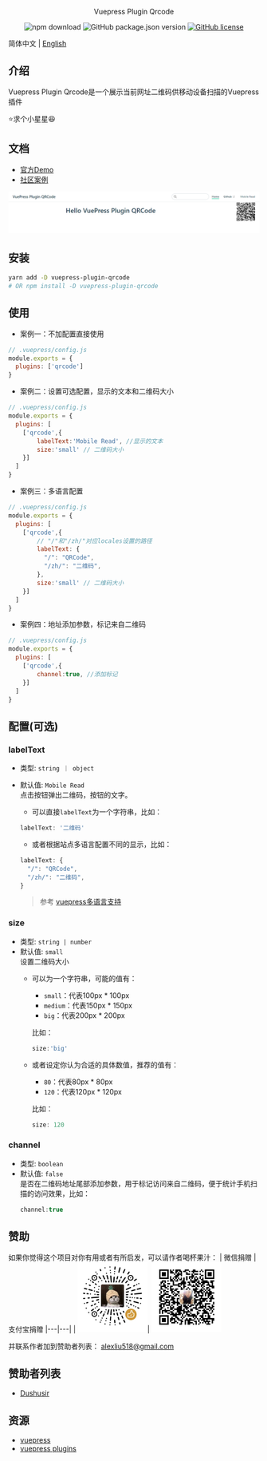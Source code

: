 <div align="center">

Vuepress Plugin Qrcode

![npm download](https://img.shields.io/npm/dt/vuepress-plugin-qrcode)
![GitHub package.json version](https://img.shields.io/github/package-json/v/openHacking/vuepress-plugin-qrcode?style=flat-square)
[![GitHub license](https://img.shields.io/github/license/openHacking/vuepress-plugin-qrcode?style=flat-square)](https://github.com/openHacking/vuepress-plugin-qrcode)
</div>

简体中文 | [English](./README.md)

## 介绍

Vuepress Plugin Qrcode是一个展示当前网址二维码供移动设备扫描的Vuepress插件

⭐求个小星星😆

## 文档

- [官方Demo](https://openhacking.github.io/vuepress-template/zh/)
- [社区案例](https://dushusir.github.io/blog/)

![Demo](./assets/vuepress-plugin-qrcode-demo.png)

## 安装

```sh
yarn add -D vuepress-plugin-qrcode
# OR npm install -D vuepress-plugin-qrcode
```

## 使用

- 案例一：不加配置直接使用
```js
// .vuepress/config.js
module.exports = {
  plugins: ['qrcode']
}
```
- 案例二：设置可选配置，显示的文本和二维码大小
```js
// .vuepress/config.js
module.exports = {
  plugins: [
    ['qrcode',{
        labelText:'Mobile Read', //显示的文本
        size:'small' // 二维码大小
    }]
  ]
}
```
- 案例三：多语言配置
```js
// .vuepress/config.js
module.exports = {
  plugins: [
    ['qrcode',{
        // "/"和"/zh/"对应locales设置的路径
        labelText: {
          "/": "QRCode", 
          "/zh/": "二维码",
        },
        size:'small' // 二维码大小
    }]
  ]
}
```
- 案例四：地址添加参数，标记来自二维码
```js
// .vuepress/config.js
module.exports = {
  plugins: [
    ['qrcode',{
        channel:true, //添加标记
    }]
  ]
}
```

## 配置(可选)

### labelText
- 类型: `string ｜ object`
- 默认值: `Mobile Read`   
点击按钮弹出二维码，按钮的文字。

  + 可以直接`labelText`为一个字符串，比如：
  ```js
  labelText: '二维码'
  ```

  + 或者根据站点多语言配置不同的显示，比如：
  ```js
  labelText: {
    "/": "QRCode", 
    "/zh/": "二维码",
  }
  ```

  > 参考 [vuepress多语言支持](https://vuepress.vuejs.org/zh/guide/i18n.html#%E5%A4%9A%E8%AF%AD%E8%A8%80%E6%94%AF%E6%8C%81)

### size
- 类型: `string | number`
- 默认值: `small`    
设置二维码大小
    + 可以为一个字符串，可能的值有：
      - `small`：代表100px * 100px
      - `medium`：代表150px * 150px
      - `big`：代表200px * 200px

      比如：
      ```js
      size:'big'
      ```
    
    + 或者设定你认为合适的具体数值，推荐的值有：
      - `80`：代表80px * 80px
      - `120`：代表120px * 120px

      比如：
      ```js
      size: 120
      ```

### channel
- 类型: `boolean`
- 默认值: `false`    
是否在二维码地址尾部添加参数，用于标记访问来自二维码，便于统计手机扫描的访问效果，比如：
  ```js
  channel:true
  ```

## 赞助

如果你觉得这个项目对你有用或者有所启发，可以请作者喝杯果汁：
| 微信捐赠  | 支付宝捐赠
|---|---|
| <img src="./assets/wechat.jpg" width="140" />| <img src="./assets/alipay.jpg" width="140" />

并联系作者加到赞助者列表： alexliu518@gmail.com

## 赞助者列表

- [Dushusir](https://dushusir.github.io)

## 资源

- [vuepress](https://vuepress.vuejs.org/)
- [vuepress plugins](https://github.com/vuepress/awesome-vuepress#plugins)